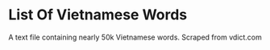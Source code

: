 List Of Vietnamese Words
=============

A text file containing nearly 50k Vietnamese words.
Scraped from vdict.com
